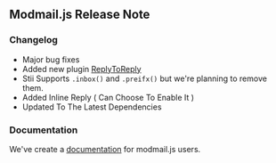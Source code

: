 ## Modmail.js Release Note

### Changelog

- Major bug fixes
- Added new plugin [ReplyToReply](https://botstudios.github.io/modmail.js/plugins/replytoreply)
- Stii Supports `.inbox()` and `.preifx()` but we're planning to remove them.
- Added Inline Reply ( Can Choose To Enable It )
- Updated To The Latest Dependencies

### Documentation 

We've create a [documentation](https://botstudios.github.io/modmail.js) for modmail.js users.

